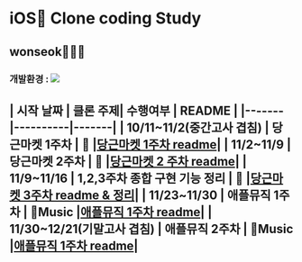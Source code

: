 # iOS Clone coding Study
## wonseok🙋🏽‍♂️

### 개발환경 : <img src ="https://img.shields.io/badge/Swift-5.0.0-FA7343?logo=swift&logoColor=FA7343"> <imgr src="https://img.shields.io/badge/Xcode-12-1575F9?logo=Xcode&logoColor=white">

| 시작 날짜 | 클론 주제| 수행여부 | README |
|-------|----------|-------|
| 10/11~11/2(중간고사 겹침) | 당근마켓 1주차 | 🥕 |[당근마켓 1주차 readme](./readme/README_week1.md)|
| 11/2~11/9 | 당근마켓 2주차 | 🥕 |[당근마켓 2 주차 readme](./readme/README_week2.md)|
| 11/9~11/16 | 1,2,3주차 종합 구현 기능 정리 | 🥕 |[당근마켓 3주차 readme & 정리](./readme/README_DIL.md)|
| 11/23~11/30 | 애플뮤직 1주차 | Music |[애플뮤직 1주차 readme](./readme/README_appleMusic_week1.md)|
| 11/30~12/21(기말고사 겹침) | 애플뮤직 2주차 | Music |[애플뮤직 1주차 readme](./readme/README_appleMusic_week2.md)|
---
